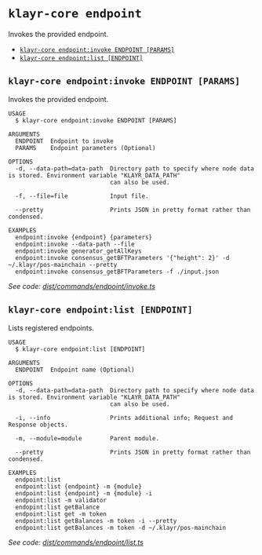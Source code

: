 `klayr-core endpoint`
=====================

Invokes the provided endpoint.

* [`klayr-core endpoint:invoke ENDPOINT [PARAMS]`](#klayr-core-endpointinvoke-endpoint-params)
* [`klayr-core endpoint:list [ENDPOINT]`](#klayr-core-endpointlist-endpoint)

## `klayr-core endpoint:invoke ENDPOINT [PARAMS]`

Invokes the provided endpoint.

```
USAGE
  $ klayr-core endpoint:invoke ENDPOINT [PARAMS]

ARGUMENTS
  ENDPOINT  Endpoint to invoke
  PARAMS    Endpoint parameters (Optional)

OPTIONS
  -d, --data-path=data-path  Directory path to specify where node data is stored. Environment variable "KLAYR_DATA_PATH"
                             can also be used.

  -f, --file=file            Input file.

  --pretty                   Prints JSON in pretty format rather than condensed.

EXAMPLES
  endpoint:invoke {endpoint} {parameters}
  endpoint:invoke --data-path --file
  endpoint:invoke generator_getAllKeys
  endpoint:invoke consensus_getBFTParameters '{"height": 2}' -d ~/.klayr/pos-mainchain --pretty
  endpoint:invoke consensus_getBFTParameters -f ./input.json
```

_See code: [dist/commands/endpoint/invoke.ts](https://github.com/klayrhq/klayr-core/blob/v4.1.4-alpha.3/dist/commands/endpoint/invoke.ts)_

## `klayr-core endpoint:list [ENDPOINT]`

Lists registered endpoints.

```
USAGE
  $ klayr-core endpoint:list [ENDPOINT]

ARGUMENTS
  ENDPOINT  Endpoint name (Optional)

OPTIONS
  -d, --data-path=data-path  Directory path to specify where node data is stored. Environment variable "KLAYR_DATA_PATH"
                             can also be used.

  -i, --info                 Prints additional info; Request and Response objects.

  -m, --module=module        Parent module.

  --pretty                   Prints JSON in pretty format rather than condensed.

EXAMPLES
  endpoint:list
  endpoint:list {endpoint} -m {module}
  endpoint:list {endpoint} -m {module} -i
  endpoint:list -m validator
  endopint:list getBalance
  endpoint:list get -m token 
  endpoint:list getBalances -m token -i --pretty
  endpoint:list getBalances -m token -d ~/.klayr/pos-mainchain
```

_See code: [dist/commands/endpoint/list.ts](https://github.com/klayrhq/klayr-core/blob/v4.1.4-alpha.3/dist/commands/endpoint/list.ts)_
